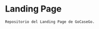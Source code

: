 <div style="text-align: justify;">
    <h1><strong>Landing Page</strong></h1>

    Repositorio del Landing Page de GoCaseGo.

</div>